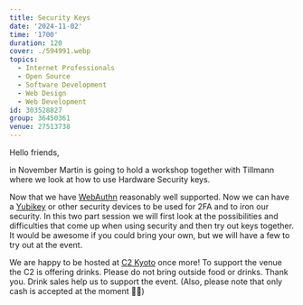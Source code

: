 ```yaml
---
title: Security Keys
date: '2024-11-02'
time: '1700'
duration: 120
cover: ./594991.webp
topics:
  - Internet Professionals
  - Open Source
  - Software Development
  - Web Design
  - Web Development
id: 303528827
group: 36450361
venue: 27513738
---
```


Hello friends,

in November Martin is going to hold a workshop together with Tillmann where we look at how to use Hardware Security keys.

Now that we have [WebAuthn](https://webauthn.io/) reasonably well supported. Now we can have a [Yubikey](https://www.yubico.com/) or other security devices to be used for 2FA and to iron our security. In this two part session we will first look at the possibilities and difficulties that come up when using security and then try out keys together. It would be awesome if you could bring your own, but we will have a few to try out at the event.

We are happy to be hosted at [C2 Kyoto](https://c2kyoto.com/) once more! To support the venue the C2 is offering drinks. Please do not bring outside food or drinks. Thank you. Drink sales help us to support the event. (Also, please note that only cash is accepted at the moment 🙇🏻)
